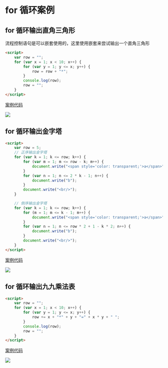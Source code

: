 # for 循环案例

## for 循环输出直角三角形

流程控制语句是可以嵌套使用的，这里使用嵌套来尝试输出一个直角三角形

```html
<script>
    var row = "";
    for (var x = 1; x < 10; x++) {
        for (var y = 1; y <= x; y++) {
            row = row + "*";
        }
        console.log(row);
        row = "";
    }
</script>
```

[案例代码](./demo/demo01.html)

![](./images/01.png)

## for 循环输出金字塔

```html
<script>
    var row = 5;
    // 正序输出金字塔
    for (var k = 1; k <= row; k++) {
        for (var m = 1; m <= row - k; m++) {
            document.write("<span style='color: transparent;'>a</span>");
        }
        for (var n = 1; n <= 2 * k - 1; n++) {
            document.write("b");
        }
        document.write("<br/>");
    }

    // 倒序输出金字塔
    for (var k = 1; k <= row; k++) {
        for (m = 1; m <= k - 1; m++) {
            document.write("<span style='color: transparent;'>a</span>");
        }
        for (var n = 1; n <= row * 2 + 1 - k * 2; n++) {
            document.write("b");
        }
        document.write("<br/>");
    }
</script>
```

[案例代码](./demo/demo02.html)

![](./images/02.png)

## for 循环输出九九乘法表

```html
<script>
    var row = "";
    for (var x = 1; x < 10; x++) {
        for (var y = 1; y <= x; y++) {
            row += x + "*" + y + "=" + x * y + " ";
        }
        console.log(row);
        row = "";
    }
</script>
```

[案例代码](./demo/demo03.html)

![](./images/03.png)
